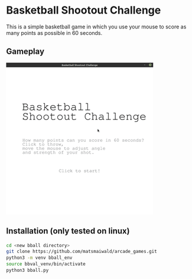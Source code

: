 # Basketball Shootout Challenge
This is a simple basketball game in which you use your mouse to score as many points as possible in 60 seconds.

## Gameplay

![Example](gifs/bball_screen_capture.gif)

## Installation (only tested on linux)
```bash
cd <new bball directory>
git clone https://github.com/matsmaiwald/arcade_games.git
python3 -m venv bball_env
source bbval_venv/bin/activate
python3 bball.py
```

